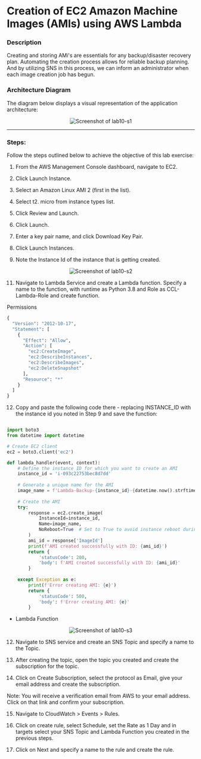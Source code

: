 # Creation of EC2 Amazon Machine Images (AMls) using AWS Lambda

### Description

Creating and storing AMi's are essentials for any backup/disaster recovery plan. Automating the creation process allows for reliable backup planning. And by utilizing SNS in this process, we can inform an administrator when each image creation job has begun.

### Architecture Diagram

The diagram below displays a visual representation of the application architecture:

<p align="center">
  <img src="https://github.com/jatinbunkar/AWS-Clouds/blob/03d73951c14bfb1fd3aa3735a3a2a7e37a5318d7/Screenshots/lab10-s1.png" alt="Screenshot of lab10-s1">
</p>

---

### Steps:

Follow the steps outlined below to achieve the objective of this lab exercise:

1. From the AWS Management Console dashboard, navigate to EC2.

2. Click Launch Instance.
3. Select an Amazon Linux AMl 2 (first in the list).
4. Select t2. micro from instance types list.

5. Click Review and Launch.
6. Click Launch.

7. Enter a key pair name, and click Download Key Pair.

8. Click Launch Instances.

9. Note the Instance Id of the instance that is getting created.

<p align="center">
  <img src="https://github.com/jatinbunkar/AWS-Clouds/blob/03d73951c14bfb1fd3aa3735a3a2a7e37a5318d7/Screenshots/lab10-s2.png" alt="Screenshot of lab10-s2">
</p>

11. Navigate to Lambda Service and create a Lambda function. Specify a name to the function, with runtime as Python 3.8 and Role as CCL-Lambda-Role and create function.

Permissions

```python
{
  "Version": "2012-10-17",
  "Statement": [
    {
      "Effect": "Allow",
      "Action": [
        "ec2:CreateImage",
        "ec2:DescribeInstances",
        "ec2:DescribeImages",
        "ec2:DeleteSnapshot"
      ],
      "Resource": "*"
    }
  ]
}
```


12. Copy and paste the following code there - replacing INSTANCE_ID with the instance id you noted in Step 9
and save the function:

```python

import boto3
from datetime import datetime

# Create EC2 client
ec2 = boto3.client('ec2')

def lambda_handler(event, context):
    # Define the instance ID for which you want to create an AMI
    instance_id = 'i-093c22753bec8d7dd'
    
    # Generate a unique name for the AMI
    image_name = f'Lambda-Backup-{instance_id}-{datetime.now().strftime("%Y-%m-%d-%H-%M-%S")}'
    
    # Create the AMI
    try:
        response = ec2.create_image(
            InstanceId=instance_id,
            Name=image_name,
            NoReboot=True  # Set to True to avoid instance reboot during AMI creation
        )
        ami_id = response['ImageId']
        print(f'AMI created successfully with ID: {ami_id}')
        return {
            'statusCode': 200,
            'body': f'AMI created successfully with ID: {ami_id}'
        }
    
    except Exception as e:
        print(f'Error creating AMI: {e}')
        return {
            'statusCode': 500,
            'body': f'Error creating AMI: {e}'
        }
```

- Lambda Function

<p align="center">
  <img src="https://github.com/jatinbunkar/AWS-Clouds/blob/03d73951c14bfb1fd3aa3735a3a2a7e37a5318d7/Screenshots/lab10-s3.png" alt="Screenshot of lab10-s3">
</p>

12. Navigate to SNS service and create an SNS Topic and specify a name to the Topic.

13. After creating the topic, open the topic you created and create the subscription for the topic.

14. Click on Create Subscription, select the protocol as Email, give your email address and create the subscription.

Note: You will receive a verification email from AWS to your email address. Click on that link and confirm your subscription.

15. Navigate to CloudWatch > Events > Rules.

16. Click on create rule, select Schedule, set the Rate as 1 Day and in targets select your SNS Topic and
Lambda Function you created in the previous steps.

17. Click on Next and specify a name to the rule and create the rule.

